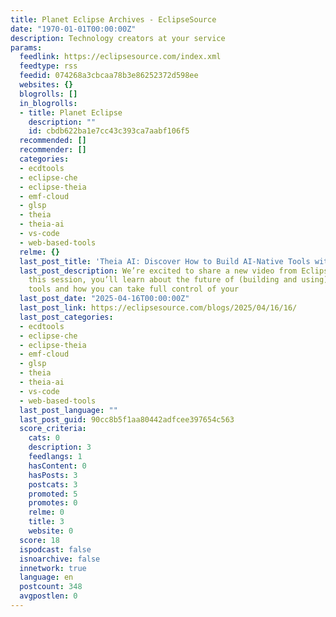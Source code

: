 ```yaml
---
title: Planet Eclipse Archives - EclipseSource
date: "1970-01-01T00:00:00Z"
description: Technology creators at your service
params:
  feedlink: https://eclipsesource.com/index.xml
  feedtype: rss
  feedid: 074268a3cbcaa78b3e86252372d598ee
  websites: {}
  blogrolls: []
  in_blogrolls:
  - title: Planet Eclipse
    description: ""
    id: cbdb622ba1e7cc43c393ca7aabf106f5
  recommended: []
  recommender: []
  categories:
  - ecdtools
  - eclipse-che
  - eclipse-theia
  - emf-cloud
  - glsp
  - theia
  - theia-ai
  - vs-code
  - web-based-tools
  relme: {}
  last_post_title: 'Theia AI: Discover How to Build AI-Native Tools with Full Control!'
  last_post_description: We’re excited to share a new video from EclipseSource! In
    this session, you’ll learn about the future of (building and using) AI-powered
    tools and how you can take full control of your
  last_post_date: "2025-04-16T00:00:00Z"
  last_post_link: https://eclipsesource.com/blogs/2025/04/16/16/
  last_post_categories:
  - ecdtools
  - eclipse-che
  - eclipse-theia
  - emf-cloud
  - glsp
  - theia
  - theia-ai
  - vs-code
  - web-based-tools
  last_post_language: ""
  last_post_guid: 90cc8b5f1aa80442adfcee397654c563
  score_criteria:
    cats: 0
    description: 3
    feedlangs: 1
    hasContent: 0
    hasPosts: 3
    postcats: 3
    promoted: 5
    promotes: 0
    relme: 0
    title: 3
    website: 0
  score: 18
  ispodcast: false
  isnoarchive: false
  innetwork: true
  language: en
  postcount: 348
  avgpostlen: 0
---
```

